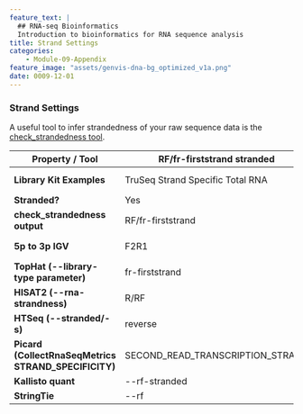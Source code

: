 ```yaml
---
feature_text: |
  ## RNA-seq Bioinformatics
  Introduction to bioinformatics for RNA sequence analysis
title: Strand Settings
categories:
    - Module-09-Appendix
feature_image: "assets/genvis-dna-bg_optimized_v1a.png"
date: 0009-12-01
---
```


### Strand Settings

A useful tool to infer strandedness of your raw sequence data is the [check_strandedness tool](https://github.com/betsig/how_are_we_stranded_here).

| Property / Tool                                      | RF/fr-firststrand stranded         | FR/fr-secondstrand stranded     | Unstranded                 |
|------------------------------------------------------|------------------------------------|---------------------------------|----------------------------|
| **Library Kit Examples**                             | TruSeq Strand Specific Total RNA   | NuGEN Encore                    | NuGEN OvationV2            |
| **Stranded?**                                        | Yes                                | Yes                             | No                         |
| **check_strandedness output**                        | RF/fr-firststrand                  | FR/fr-secondstrand              | unstranded                 |
| **5p to 3p IGV**                                     | F2R1                               | F1R2                            | F2R1 or F1R2               |
| **TopHat (--library-type parameter)**                | fr-firststrand                     | fr-secondstrand                 | fr-unstranded              |
| **HISAT2 (--rna-strandness)**                        | R/RF                               | F/FR                            | NONE                       |
| **HTSeq (--stranded/-s)**                            | reverse                            | yes                             | no                         |
| **Picard (CollectRnaSeqMetrics STRAND_SPECIFICITY)** | SECOND_READ_TRANSCRIPTION_STRAND   | FIRST_READ_TRANSCRIPTION_STRAND | NONE                       |
| **Kallisto quant**                                   | --rf-stranded                      | --fr-stranded                   | NONE                       |
| **StringTie**                                        | --rf                               | --fr                            | NONE                       |

